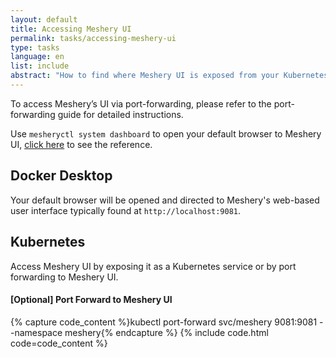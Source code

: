 ```yaml
---
layout: default
title: Accessing Meshery UI
permalink: tasks/accessing-meshery-ui
type: tasks
language: en
list: include
abstract: "How to find where Meshery UI is exposed from your Kubernetes cluster."
---
```


To access Meshery’s UI via port-forwarding, please refer to the port-forwarding guide for detailed instructions.

Use `mesheryctl system dashboard` to open your default browser to Meshery UI, [click here](/reference/mesheryctl/system/dashboard) to see the reference.


## Docker Desktop

Your default browser will be opened and directed to Meshery's web-based user interface typically found at `http://localhost:9081`.


## Kubernetes

Access Meshery UI by exposing it as a Kubernetes service or by port forwarding to Meshery UI.

#### [Optional] Port Forward to Meshery UI

{% capture code_content %}kubectl port-forward svc/meshery 9081:9081 --namespace meshery{% endcapture %}
{% include code.html code=code_content %}
